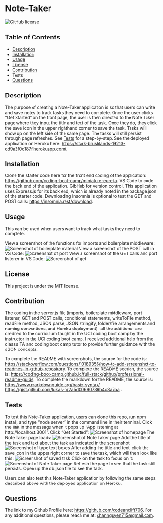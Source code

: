 # Note-Taker
![GitHub license](https://img.shields.io/badge/license-MIT-blue.svg)


## Table of Contents
- [Description](#description)
- [Installation](#installation)
- [Usage](#usage)
- [License](#license)
- [Contribution](#contribution)
- [Tests](#tests)
- [Questions](#questions)


## Description
The purpose of creating a Note-Taker application is so that users can write and save notes to track tasks they need to complete. Once the user clicks “Get Started” on the front page, the user is then directed to the Note Taker page where they input the title and text of the task. Once they do, they click the save icon in the upper righthand corner to save the task. Tasks will show up on the left side of the same page. The tasks will still persist through page refreshes. See [Tests](#tests) for a step-by-step. See the deployed application on Heroku here: https://stark-brushlands-19213-cd9a2f0c187f.herokuapp.com/.


## Installation
Clone the starter code here for the front end coding of the application: https://github.com/coding-boot-camp/miniature-eureka. VS Code to code the back end of the application. GibHub for version control. This application uses Express.js for its back end, which is already noted in the package.json of the starter code. Downloading Insomnia is optional to test the GET and POST calls: https://insomnia.rest/download.


## Usage
This can be used when users want to track what tasks they need to complete.


View a screenshot of the functions for imports and boilerplate middleware:
![Screenshot of boilerplate material](assets/boilerplateScreenshot.png)
View a screenshot of the POST call in VS Code:
![Screenshot of post](assets/postScreenshot.png)
View a screenshot of the GET calls and port listener in VS Code:
![Screenshot of get](assets/getScreenshot.png)




## License
This project is under the MIT license.


## Contribution
The coding in the server.js file (imports, boilerplate middleware, port listener, GET and POST calls, conditional statements, writeToFile method, readFile method, JSON.parse, JSON.stringify, folder/file arrangements and naming conventions, and Heroku deployment) -all the additions- are credited to the curriculum taught in the UCI coding boot camp by the instructor in the UCI coding boot camp. I received additional help from the class’s TA and coding boot camp tutor to provide further guidance with the JSON concepts.


To complete the README with screenshots, the source for the code is: https://stackoverflow.com/questions/10189356/how-to-add-screenshot-to-readmes-in-github-repository.
To complete the README section, the source is: https://coding-boot-camp.github.io/full-stack/github/professional-readme-guide.
To complete the markdown for the README, the source is: https://www.markdownguide.org/basic-syntax/
https://gist.github.com/lukas-h/2a5d00690736b4c3a7ba
.


## Tests
To test this Note-Taker application, users can clone this repo, run npm install, and type “node server” in the command line in their terminal. Click the link in the message when it pops up “App listening at http://localhost:3001”. 
Click “Get Started”:
![Screenshot of homepage](assets/getStartedScreenshot.png)
The Note Taker page loads:
![Screenshot of Note Taker page](assets/noteTakerPageScreenshot.png)
Add the title of the task and text about the task as indicated in the screenshot:
![Screenshot of type text boxes](assets/typeHereScreenshot.png)
After adding the title and text, click the save icon in the upper right corner to save the task, which will then look like this:
![Screenshot of saved task](assets/savedTaskScreenshot.png)
Click on the task to focus on it:
![Screenshot of Note Taker page](assets/clickedTaskScreenshot.png)
Refresh the page to see that the task still persists. Open up the db.json file to see the task.


Users can also test this Note-Taker application by following the same steps described above with the deployed application on Heroku.




## Questions
The link to my Github Profile here: https://github.com/codeandlift706.
For any additional questions, please reach me at: channguyen715@gmail.com.
